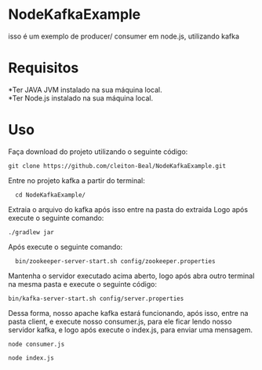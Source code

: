 # NodeKafkaExample
isso é um exemplo de producer/ consumer em node.js, utilizando kafka

# Requisitos 
*Ter JAVA JVM instalado na sua máquina local.<br>
*Ter Node.js instalado na sua máquina local.

# Uso
Faça download do projeto utilizando o seguinte código:
```
git clone https://github.com/cleiton-Beal/NodeKafkaExample.git
```
Entre no projeto kafka a partir do terminal:
```
  cd NodeKafkaExample/
```
Extraia o arquivo do kafka
após isso entre na pasta do extraida
Logo após execute o seguinte comando:
```
./gradlew jar
```
Após execute o seguinte comando:
```
  bin/zookeeper-server-start.sh config/zookeeper.properties
```

Mantenha o servidor executado acima aberto, logo após abra outro terminal na mesma pasta e execute o seguinte código:
```
bin/kafka-server-start.sh config/server.properties
```
Dessa forma, nosso apache kafka estará funcionando, após isso, entre na pasta client, e execute nosso consumer.js, para ele ficar lendo nosso servidor kafka, e logo após execute o index.js, para enviar uma mensagem.
```
node consumer.js
```
```
node index.js
```

